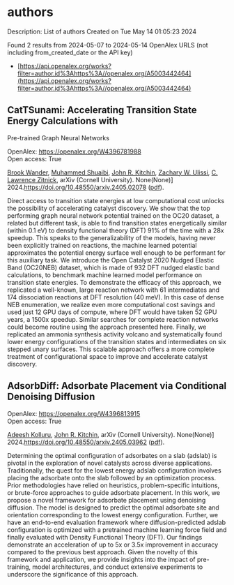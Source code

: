 # authors
Description: List of authors
Created on Tue May 14 01:05:23 2024

Found 2 results from 2024-05-07 to 2024-05-14
OpenAlex URLS (not including from_created_date or the API key)
- [https://api.openalex.org/works?filter=author.id%3Ahttps%3A//openalex.org/A5003442464](https://api.openalex.org/works?filter=author.id%3Ahttps%3A//openalex.org/A5003442464)

## CatTSunami: Accelerating Transition State Energy Calculations with
  Pre-trained Graph Neural Networks   

OpenAlex: https://openalex.org/W4396781988    
Open access: True
    
[Brook Wander](https://openalex.org/A5029824000), [Muhammed Shuaibi](https://openalex.org/A5004640526), [John R. Kitchin](https://openalex.org/A5003442464), [Zachary W. Ulissi](https://openalex.org/A5024574386), [C. Lawrence Zitnick](https://openalex.org/A5058450549), arXiv (Cornell University). None(None)] 2024.https://doi.org/10.48550/arxiv.2405.02078 ([pdf](https://arxiv.org/pdf/2405.02078)).
    
Direct access to transition state energies at low computational cost unlocks the possibility of accelerating catalyst discovery. We show that the top performing graph neural network potential trained on the OC20 dataset, a related but different task, is able to find transition states energetically similar (within 0.1 eV) to density functional theory (DFT) 91% of the time with a 28x speedup. This speaks to the generalizability of the models, having never been explicitly trained on reactions, the machine learned potential approximates the potential energy surface well enough to be performant for this auxiliary task. We introduce the Open Catalyst 2020 Nudged Elastic Band (OC20NEB) dataset, which is made of 932 DFT nudged elastic band calculations, to benchmark machine learned model performance on transition state energies. To demonstrate the efficacy of this approach, we replicated a well-known, large reaction network with 61 intermediates and 174 dissociation reactions at DFT resolution (40 meV). In this case of dense NEB enumeration, we realize even more computational cost savings and used just 12 GPU days of compute, where DFT would have taken 52 GPU years, a 1500x speedup. Similar searches for complete reaction networks could become routine using the approach presented here. Finally, we replicated an ammonia synthesis activity volcano and systematically found lower energy configurations of the transition states and intermediates on six stepped unary surfaces. This scalable approach offers a more complete treatment of configurational space to improve and accelerate catalyst discovery.    

    

## AdsorbDiff: Adsorbate Placement via Conditional Denoising Diffusion   

OpenAlex: https://openalex.org/W4396813915    
Open access: True
    
[Adeesh Kolluru](https://openalex.org/A5017163658), [John R. Kitchin](https://openalex.org/A5003442464), arXiv (Cornell University). None(None)] 2024.https://doi.org/10.48550/arxiv.2405.03962 ([pdf](https://arxiv.org/pdf/2405.03962)).
    
Determining the optimal configuration of adsorbates on a slab (adslab) is pivotal in the exploration of novel catalysts across diverse applications. Traditionally, the quest for the lowest energy adslab configuration involves placing the adsorbate onto the slab followed by an optimization process. Prior methodologies have relied on heuristics, problem-specific intuitions, or brute-force approaches to guide adsorbate placement. In this work, we propose a novel framework for adsorbate placement using denoising diffusion. The model is designed to predict the optimal adsorbate site and orientation corresponding to the lowest energy configuration. Further, we have an end-to-end evaluation framework where diffusion-predicted adslab configuration is optimized with a pretrained machine learning force field and finally evaluated with Density Functional Theory (DFT). Our findings demonstrate an acceleration of up to 5x or 3.5x improvement in accuracy compared to the previous best approach. Given the novelty of this framework and application, we provide insights into the impact of pre-training, model architectures, and conduct extensive experiments to underscore the significance of this approach.    

    
